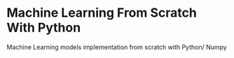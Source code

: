 # Machine Learning From Scratch With Python
Machine Learning models implementation from scratch with Python/ Numpy
